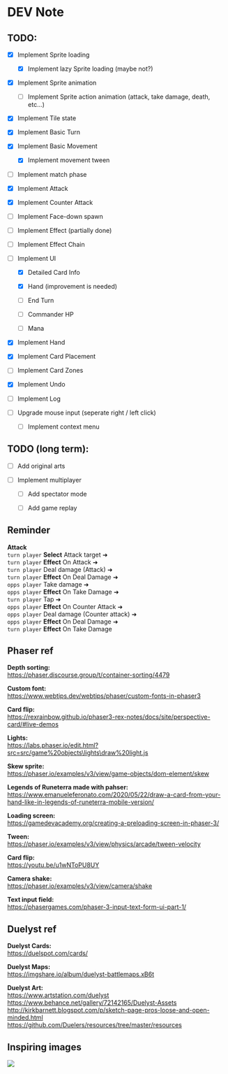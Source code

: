 # DEV Note

## TODO:

*   [x] Implement Sprite loading

    *   [x] Implement lazy Sprite loading (maybe not?)

*   [x] Implement Sprite animation

    *   [ ] Implement Sprite action animation (attack, take damage, death, etc...)

*   [x] Implement Tile state

*   [x] Implement Basic Turn

*   [x] Implement Basic Movement

    *   [x] Implement movement tween

*   [ ] Implement match phase

*   [x] Implement Attack

*   [x] Implement Counter Attack

*   [ ] Implement Face-down spawn

*   [ ] Implement Effect (partially done)

*   [ ] Implement Effect Chain

*   [ ] Implement UI

    *   [x] Detailed Card Info

    *   [x] Hand (improvement is needed)

    *   [ ] End Turn

    *   [ ] Commander HP

    *   [ ] Mana

*   [x] Implement Hand

*   [x] Implement Card Placement

*   [ ] Implement Card Zones

*   [x] Implement Undo

*   [ ] Implement Log

*   [ ] Upgrade mouse input (seperate right / left click)

    *   [ ] Implement context menu

## TODO (long term):

*   [ ] Add original arts

*   [ ] Implement multiplayer

    *   [ ] Add spectator mode

    *   [ ] Add game replay

## Reminder

**Attack**\
`turn player` **Select** Attack target ➜\
`turn player` **Effect** On Attack ➜\
`turn player` Deal damage (Attack) ➜\
`turn player` **Effect** On Deal Damage ➜\
`opps player` Take damage ➜\
`opps player` **Effect** On Take Damage ➜\
`turn player` Tap ➜\
`opps player` **Effect** On Counter Attack ➜\
`opps player` Deal damage (Counter attack) ➜\
`opps player` **Effect** On Deal Damage ➜\
`turn player` **Effect** On Take Damage

## Phaser ref

**Depth sorting:**\
<https://phaser.discourse.group/t/container-sorting/4479>

**Custom font:**\
<https://www.webtips.dev/webtips/phaser/custom-fonts-in-phaser3>

**Card flip:**\
<https://rexrainbow.github.io/phaser3-rex-notes/docs/site/perspective-card/#live-demos>

**Lights:**\
<https://labs.phaser.io/edit.html?src=src/game%20objects\lights\draw%20light.js>

**Skew sprite:**\
<https://phaser.io/examples/v3/view/game-objects/dom-element/skew>

**Legends of Runeterra made with pahser:**\
<https://www.emanueleferonato.com/2020/05/22/draw-a-card-from-your-hand-like-in-legends-of-runeterra-mobile-version/>

**Loading screen:**\
<https://gamedevacademy.org/creating-a-preloading-screen-in-phaser-3/>

**Tween:**\
<https://phaser.io/examples/v3/view/physics/arcade/tween-velocity>

**Card flip:**\
<https://youtu.be/u1wNToPU8UY>

**Camera shake:**\
<https://phaser.io/examples/v3/view/camera/shake>

**Text input field:**\
<https://phasergames.com/phaser-3-input-text-form-ui-part-1/>

## Duelyst ref

**Duelyst Cards:**\
<https://duelspot.com/cards/>

**Duelyst Maps:**\
<https://imgshare.io/album/duelyst-battlemaps.xB6t>

**Duelyst Art:**\
<https://www.artstation.com/duelyst>\
<https://www.behance.net/gallery/72142165/Duelyst-Assets>\
<http://kirkbarnett.blogspot.com/p/sketch-page-pros-loose-and-open-minded.html>\
<https://github.com/Duelers/resources/tree/master/resources>

## Inspiring images

![](https://jolstatic.fr/www/captures/3593/4/127794.png)
